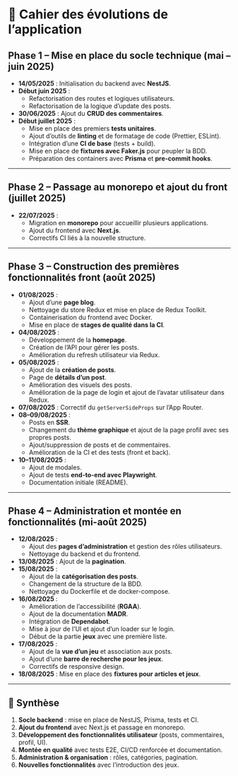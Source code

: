 # 📖 Cahier des évolutions de l’application

## Phase 1 – Mise en place du socle technique (mai – juin 2025)
- **14/05/2025** : Initialisation du backend avec **NestJS**.  
- **Début juin 2025** :  
  - Refactorisation des routes et logiques utilisateurs.  
  - Refactorisation de la logique d’update des posts.  
- **30/06/2025** : Ajout du **CRUD des commentaires**.  
- **Début juillet 2025** :  
  - Mise en place des premiers **tests unitaires**.  
  - Ajout d’outils de **linting** et de formatage de code (Prettier, ESLint).  
  - Intégration d’une **CI de base** (tests + build).  
  - Mise en place de **fixtures avec Faker.js** pour peupler la BDD.  
  - Préparation des containers avec **Prisma** et **pre-commit hooks**.  

---

## Phase 2 – Passage au monorepo et ajout du front (juillet 2025)
- **22/07/2025** :  
  - Migration en **monorepo** pour accueillir plusieurs applications.  
  - Ajout du frontend avec **Next.js**.  
  - Correctifs CI liés à la nouvelle structure.  

---

## Phase 3 – Construction des premières fonctionnalités front (août 2025)
- **01/08/2025** :  
  - Ajout d’une **page blog**.  
  - Nettoyage du store Redux et mise en place de Redux Toolkit.  
  - Containerisation du frontend avec Docker.  
  - Mise en place de **stages de qualité dans la CI**.  
- **04/08/2025** :  
  - Développement de la **homepage**.  
  - Création de l’API pour gérer les posts.  
  - Amélioration du refresh utilisateur via Redux.  
- **05/08/2025** :  
  - Ajout de la **création de posts**.  
  - Page de **détails d’un post**.  
  - Amélioration des visuels des posts.  
  - Amélioration de la page de login et ajout de l’avatar utilisateur dans Redux.  
- **07/08/2025** : Correctif du `getServerSideProps` sur l’App Router.  
- **08–09/08/2025** :  
  - Posts en **SSR**.  
  - Changement du **thème graphique** et ajout de la page profil avec ses propres posts.  
  - Ajout/suppression de posts et de commentaires.  
  - Amélioration de la CI et des tests (front et back).  
- **10–11/08/2025** :  
  - Ajout de modales.  
  - Ajout de tests **end-to-end avec Playwright**.  
  - Documentation initiale (README).  

---

## Phase 4 – Administration et montée en fonctionnalités (mi-août 2025)
- **12/08/2025** :  
  - Ajout des **pages d’administration** et gestion des rôles utilisateurs.  
  - Nettoyage du backend et du frontend.  
- **13/08/2025** : Ajout de la **pagination**.  
- **15/08/2025** :  
  - Ajout de la **catégorisation des posts**.  
  - Changement de la structure de la BDD.  
  - Nettoyage du Dockerfile et de docker-compose.  
- **16/08/2025** :  
  - Amélioration de l’accessibilité (**RGAA**).  
  - Ajout de la documentation **MADR**.  
  - Intégration de **Dependabot**.  
  - Mise à jour de l’UI et ajout d’un loader sur le login.  
  - Début de la partie **jeux** avec une première liste.  
- **17/08/2025** :  
  - Ajout de la **vue d’un jeu** et association aux posts.  
  - Ajout d’une **barre de recherche pour les jeux**.  
  - Correctifs de responsive design.  
- **18/08/2025** : Mise en place des **fixtures pour articles et jeux**.  

---

## 🚀 Synthèse
1. **Socle backend** : mise en place de NestJS, Prisma, tests et CI.  
2. **Ajout du frontend** avec Next.js et passage en monorepo.  
3. **Développement des fonctionnalités utilisateur** (posts, commentaires, profil, UI).  
4. **Montée en qualité** avec tests E2E, CI/CD renforcée et documentation.  
5. **Administration & organisation** : rôles, catégories, pagination.  
6. **Nouvelles fonctionnalités** avec l’introduction des jeux.  
